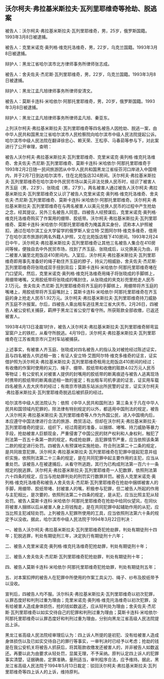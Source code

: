 ## 沃尔柯夫·弗拉基米斯拉夫·瓦列里耶维奇等抢劫、脱逃案

被告人：沃尔柯夫·弗拉基米斯拉夫·瓦列里耶维奇‍，男，25岁，俄罗斯国籍。1993年3月8日被逮捕。

被告人：克里米诺克·奥列格·维克托洛维奇，男，22岁，乌克兰国籍。1993年3月8日被逮捕。

辩护人：黑龙江省哈尔滨市北方律师事务所律师张志成。

被告人：舍夫佐夫·杰尼斯·瓦列里耶维奇，男，22岁，乌克兰国籍。1993年3月8日被逮捕。

辩护人：黑龙江孟凡旭律师事务所律师安清文。

被告人：莫斯卡连科·米哈依尔·阿那托里耶维奇，男，20岁，俄罗斯国籍。1993年3月8日被逮捕。

辩护人：黑龙江孟凡旭律师事务所律师孟凡旭、秦亚东。

上列沃尔柯夫·弗拉基米斯拉夫·瓦列里耶维奇等四名被告人因抢劫、脱逃一案，由中华人民共和国黑龙江省哈尔滨市人民检察院向哈尔滨市中级人民法院提起公诉。哈尔滨市中级人民法院在翻译徐忠心、赖天荣、王松亭、马春茹等参与下，对此案进行了公开审理，查明：

被告人沃尔柯夫·弗拉基米斯拉夫·瓦列里耶维奇、克里米诺克·奥列格·维克托洛维奇、舍夫佐夫·杰尼斯·瓦列里耶维奇、莫斯卡连科·米哈依尔·阿那托里耶维奇于1993年2月2日随一民间旅游团从中华人民共和国黑龙江省绥芬河口岸进入中国境内，并于2月7日到达哈尔滨市，住在北苑饭店324房间。沃尔柯夫·弗拉基米斯拉夫·瓦列里耶维奇在哈尔滨中外民贸市场以美元非法兑换人民币时，结识了被害人齐玉庭（男，22岁）、张晓成（男，27岁）。两名被害人通过被告人沃尔柯夫·弗拉基米斯拉夫·瓦列里耶维奇又认识了被告人克里米诺克·奥列格·维克托洛维奇、舍夫佐夫·杰尼斯·瓦列里耶维奇、莫斯卡连科·米哈依尔·阿那托里耶维奇。沃尔柯夫·弗拉基米斯拉夫·瓦列里耶维奇在与两名被害人以美元兑换人民币的过程中产生抢劫之念，经其提议，另外三名被告人同意。四被告人经预谋后，克里米诺克·奥列格·维克托洛维奇购买了作案用的绷带、胶纸带。沃尔柯夫·弗拉基米斯拉夫·瓦列里耶维奇、莫斯卡连科·米哈依尔·阿那托里耶维奇为掩盖真实身份，谎称本人护照被扣，通过在哈尔滨工业大学留学的俄罗斯人安立特·艾图阿尔特·维克多维奇，借用了在哈尔滨市旅游的两名外籍人护照，又在北苑饭店租下410房间。1993年2月24日中午，沃尔柯夫·弗拉基米斯拉夫·瓦列里耶维奇让其他三名被告人集合在410房间等候，便独自去中外民贸市场，找到了齐玉庭、张晓成后，以兑换美元为由，将二被害人骗至北苑饭店410房间内。入室后，沃尔柯夫·弗拉基米斯拉夫·瓦列里耶维奇即用事先准备好的绳子勒住齐玉庭的脖子，持尖刀相威胁，舍夫佐夫·杰尼斯·瓦列里耶维奇将张晓成双手扭到背后；莫斯卡连科·米哈依尔·阿那托里耶维奇堵在门口望风，然后，克里米诺克·奥列格·维克托洛维奇用绳子将张晓成的手脚绑上，用绷带堵嘴，又用胶纸带将张晓成的嘴封住，从张晓成的夹克衫兜里抢走人民币2.1万元。舍夫佐夫·杰尼斯·瓦列里耶维奇将齐玉庭的手脚绑上，用绷带将齐玉庭的嘴堵上，用胶纸带将齐玉庭嘴封上；莫斯卡连科·米哈依尔·阿那托里耶维奇在齐玉庭的身上抢走人民币1.92万元。沃尔柯夫·弗拉基米斯拉夫·瓦列里耶维奇持刀威胁齐玉庭不许报案。尔后，四被告人乘出租车逃往黑龙江省大庆市。2月26日，四被告人被公安机关捕获，羁押于黑龙江省公安厅看守所。所获赃款全部收缴，已返还被害人。

1993年4月13日凌晨1时许，被告人沃尔柯夫·弗拉基米斯拉夫·瓦列里耶维奇掰弯监室窗户上的铁栏，从看守所脱逃。4月19日，沃尔柯夫·弗拉基米斯拉夫·瓦列里耶维奇在江苏省南京市兴卫村车站被捕获。

上述事实，有被害人齐玉庭、张晓成对四名被告人的指认及对被抢经过陈述证实，且与四名被告人供述相一致；有证人安立特·艾图阿尔特·维克多维奇的证言，证实借护照为沃尔柯夫·弗拉基米斯拉夫·瓦列里耶维奇租用北苑饭店410房间的经过；有收缴的作案时使用的尖刀、绳子、绷带、胶纸带和收缴的赃款4.02万元人民币等物证；有公安机关对被害人提供的封嘴用的胶纸带的断离痕迹与被告人逃离现场时携带的胶纸带的断离痕迹相一致的鉴定；有出租车司机李波的证言，证实用车载四名被告人去大庆市的经过；有南京市铁路东站派出所民警的证言，证实沃尔柯夫·弗拉基米斯拉夫·瓦列里耶维奇脱逃后被抓获的经过。

哈尔滨市中级人民法院认为：依照《中华人民共和国刑法》第三条关于凡在中华人民共和国领域内犯罪的，除法律有特别规定的以外，都适用中国刑法的规定，被告人沃尔柯夫·弗拉基米斯拉夫·瓦列里耶维奇等人作为外国公民，进入中国境内后，本应遵守中国法律进行合法的旅游、商贸活动，但却在沃尔柯夫·弗拉基米斯拉夫·瓦列里耶维奇的提议、组织下，经过周密的准备，以捆绑、堵嘴、持刀威胁等暴力手段，抢劫被害人巨额现金，严重侵害了中国公民的财产权利和人身权利，触犯了刑法第一百五十条第一款的规定，构成抢劫罪，且犯罪情节严重，应当依照该条第二款的规定进行处罚。四被告人有预谋地实施抢劫，符合刑法第二十二条的规定，是共同故意犯罪。沃尔柯夫·弗拉基米斯拉夫·瓦列里耶维奇在犯罪中提起犯意并组织实施，依照刑法第二十三条的规定，是在共同犯罪中起主要作用的主犯，应当从重处罚。该被告人在被逮捕后，从看守所逃跑，其行为已构成刑法第一百六十一条规定的脱逃罪。沃尔柯夫·弗拉基米斯拉夫·瓦列里耶维奇一人犯数罪，依照刑法第六十四条的规定，应当与抢劫罪判处的刑罚实行数罪并罚。被告人克里米诺克·奥列格·维克托洛维奇和被告人舍夫佐夫·杰尼斯·瓦列里耶维奇在抢劫中捆绑被害人的手脚，用绷带、胶纸带堵、封被害人的嘴，积极参与犯罪，但二被告人所起的作用与主犯相比，是次要的，依照刑法第二十四条的规定，是从犯，应当比照主犯从轻处罚。被告人莫斯卡连科·米哈依尔·阿那托里耶维奇在抢劫中给同伙望风，在同伙将被害人捆绑以后从被害人身上将钱掏走，是在共同犯罪中起辅助作用的从犯，应当比照主犯减轻处罚。上列被告人犯罪所使用的工具，应当依照刑法第六十条的规定予以没收。据此，哈尔滨市中级人民法院于1994年3月22日判决：

一、被告人沃尔柯夫·弗拉基米斯拉夫·瓦列里耶维奇犯抢劫罪，判处有期徒刑十四年；犯脱逃罪，判处有期徒刑三年，决定执行有期徒刑十六年；

二、被告人克里米诺克·奥列格·维克托洛维奇犯抢劫罪，判处有期徒刑十年；

三、被告人舍夫佐夫·杰尼斯·瓦列里耶维奇犯抢劫罪，判处有期徒刑十年；

四、被告人莫斯卡连科·米哈依尔·阿那托里耶维奇犯抢劫罪，判处有期徒刑五年；

五、对本案扣押的被告人在犯罪中所使用的作案工具尖刀、绳子、纱布及胶纸带予以没收。

宣判后，四被告人均不服。沃尔科夫·弗拉基米斯拉夫·瓦列里耶维奇以初次犯罪，认罪态度好和判刑过重为理由；克里米诺克·奥列格·维克托洛维奇以初次犯罪，没有给被害人造成身体损伤，抢的钱如数返还，应从轻判处为理由；舍夫佐夫·杰尼斯·瓦列里耶维奇以如实交待自己的犯罪和判刑过重为理由；莫斯卡连科·米哈依尔·阿那托里耶维奇以认罪态度好和判刑过重为理由，分别向黑龙江省高级人民法院提出上诉。

黑龙江省高级人民法院经审理后认为：四上诉人所提的是初犯、没有给被害人造成身体损伤以及已如实交待自己的罪行等事实，一审判决时已经予以考虑；抢劫的钱是在我公安机关将被告人抓获后，将其赃款收缴发还被害人的，并非被告人如数返还。再要以此为由要求从轻处罚，显属无理，不予采纳。原判认定四上诉人的犯罪事实清楚，证据确凿，定罪准确，量刑适当，审判程序合法，应予维持。据此，黑龙江省高级人民法院于1994年5月13日裁定：驳回沃尔柯夫·弗拉基米斯拉夫·瓦列里耶维奇等四上诉人的上诉，维持原判。




